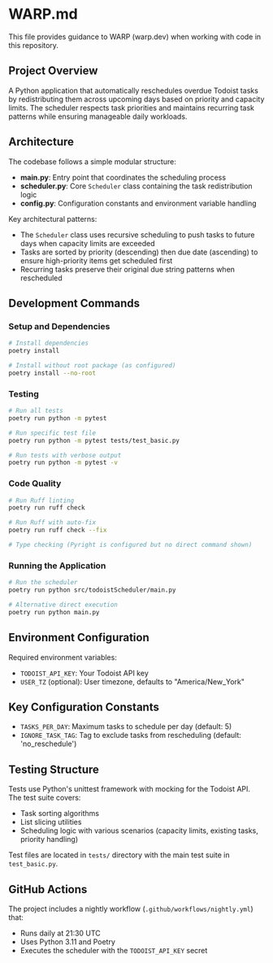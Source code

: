 # WARP.md

This file provides guidance to WARP (warp.dev) when working with code in this repository.

## Project Overview

A Python application that automatically reschedules overdue Todoist tasks by redistributing them across upcoming days based on priority and capacity limits. The scheduler respects task priorities and maintains recurring task patterns while ensuring manageable daily workloads.

## Architecture

The codebase follows a simple modular structure:

- **main.py**: Entry point that coordinates the scheduling process
- **scheduler.py**: Core `Scheduler` class containing the task redistribution logic
- **config.py**: Configuration constants and environment variable handling

Key architectural patterns:
- The `Scheduler` class uses recursive scheduling to push tasks to future days when capacity limits are exceeded
- Tasks are sorted by priority (descending) then due date (ascending) to ensure high-priority items get scheduled first
- Recurring tasks preserve their original due string patterns when rescheduled

## Development Commands

### Setup and Dependencies
```bash
# Install dependencies
poetry install

# Install without root package (as configured)  
poetry install --no-root
```

### Testing
```bash
# Run all tests
poetry run python -m pytest

# Run specific test file
poetry run python -m pytest tests/test_basic.py

# Run tests with verbose output
poetry run python -m pytest -v
```

### Code Quality
```bash
# Run Ruff linting
poetry run ruff check

# Run Ruff with auto-fix
poetry run ruff check --fix

# Type checking (Pyright is configured but no direct command shown)
```

### Running the Application
```bash
# Run the scheduler
poetry run python src/todoistScheduler/main.py

# Alternative direct execution
poetry run python main.py
```

## Environment Configuration

Required environment variables:
- `TODOIST_API_KEY`: Your Todoist API key
- `USER_TZ` (optional): User timezone, defaults to "America/New_York"

## Key Configuration Constants

- `TASKS_PER_DAY`: Maximum tasks to schedule per day (default: 5)
- `IGNORE_TASK_TAG`: Tag to exclude tasks from rescheduling (default: 'no_reschedule')

## Testing Structure

Tests use Python's unittest framework with mocking for the Todoist API. The test suite covers:
- Task sorting algorithms
- List slicing utilities  
- Scheduling logic with various scenarios (capacity limits, existing tasks, priority handling)

Test files are located in `tests/` directory with the main test suite in `test_basic.py`.

## GitHub Actions

The project includes a nightly workflow (`.github/workflows/nightly.yml`) that:
- Runs daily at 21:30 UTC
- Uses Python 3.11 and Poetry
- Executes the scheduler with the `TODOIST_API_KEY` secret